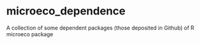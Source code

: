 # microeco_dependence
A collection of some dependent packages (those deposited in Github) of R microeco package
